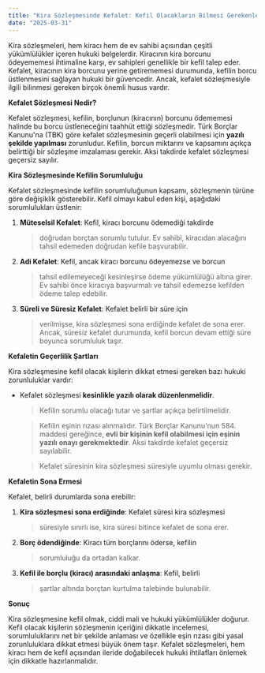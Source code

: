 ```yaml
---
title: "Kira Sözleşmesinde Kefalet: Kefil Olacakların Bilmesi Gerekenler"
date: "2025-03-31"
---
```


Kira sözleşmeleri, hem kiracı hem de ev sahibi açısından çeşitli
yükümlülükler içeren hukuki belgelerdir. Kiracının kira borcunu
ödeyememesi ihtimaline karşı, ev sahipleri genellikle bir kefil talep
eder. Kefalet, kiracının kira borcunu yerine getirememesi durumunda,
kefilin borcu üstlenmesini sağlayan hukuki bir güvencedir. Ancak,
kefalet sözleşmesiyle ilgili bilinmesi gereken birçok önemli husus
vardır.

**Kefalet Sözleşmesi Nedir?**

Kefalet sözleşmesi, kefilin, borçlunun (kiracının) borcunu ödememesi
halinde bu borcu üstleneceğini taahhüt ettiği sözleşmedir. Türk Borçlar
Kanunu\'na (TBK) göre kefalet sözleşmesinin geçerli olabilmesi için
**yazılı şekilde yapılması** zorunludur. Kefilin, borcun miktarını ve
kapsamını açıkça belirttiği bir sözleşme imzalaması gerekir. Aksi
takdirde kefalet sözleşmesi geçersiz sayılır.

**Kira Sözleşmesinde Kefilin Sorumluluğu**

Kefalet sözleşmesinde kefilin sorumluluğunun kapsamı, sözleşmenin türüne
göre değişiklik gösterebilir. Kefil olmayı kabul eden kişi, aşağıdaki
sorumlulukları üstlenir:

1.  **Müteselsil Kefalet**: Kefil, kiracı borcunu ödemediği takdirde
    > doğrudan borçtan sorumlu tutulur. Ev sahibi, kiracıdan alacağını
    > tahsil edemeden doğrudan kefile başvurabilir.

2.  **Adi Kefalet**: Kefil, ancak kiracı borcunu ödeyemezse ve borcun
    > tahsil edilemeyeceği kesinleşirse ödeme yükümlülüğü altına girer.
    > Ev sahibi önce kiracıya başvurmalı ve tahsil edemezse kefilden
    > ödeme talep edebilir.

3.  **Süreli ve Süresiz Kefalet**: Kefalet belirli bir süre için
    > verilmişse, kira sözleşmesi sona erdiğinde kefalet de sona erer.
    > Ancak, süresiz kefalet durumunda, kefil borcun devam ettiği süre
    > boyunca sorumluluk taşır.

**Kefaletin Geçerlilik Şartları**

Kira sözleşmesine kefil olacak kişilerin dikkat etmesi gereken bazı
hukuki zorunluluklar vardır:

-   Kefalet sözleşmesi **kesinlikle yazılı olarak düzenlenmelidir**.

    > Kefilin sorumlu olacağı tutar ve şartlar açıkça belirtilmelidir.

    > Kefilin eşinin rızası alınmalıdır. Türk Borçlar Kanunu'nun 584.
    > maddesi gereğince, **evli bir kişinin kefil olabilmesi için eşinin
    > yazılı onayı gerekmektedir**. Aksi takdirde kefalet geçersiz
    > sayılabilir.

    > Kefalet süresinin kira sözleşmesi süresiyle uyumlu olması gerekir.

**Kefaletin Sona Ermesi**

Kefalet, belirli durumlarda sona erebilir:

1.  **Kira sözleşmesi sona erdiğinde**: Kefalet süresi kira sözleşmesi
    > süresiyle sınırlı ise, kira süresi bitince kefalet de sona erer.

2.  **Borç ödendiğinde**: Kiracı tüm borçlarını öderse, kefilin
    > sorumluluğu da ortadan kalkar.

3.  **Kefil ile borçlu (kiracı) arasındaki anlaşma**: Kefil, belirli
    > şartlar altında borçtan kurtulma talebinde bulunabilir.

**Sonuç**

Kira sözleşmesine kefil olmak, ciddi mali ve hukuki yükümlülükler
doğurur. Kefil olacak kişilerin sözleşmenin içeriğini dikkatle
incelemesi, sorumluluklarını net bir şekilde anlaması ve özellikle eşin
rızası gibi yasal zorunluluklara dikkat etmesi büyük önem taşır. Kefalet
sözleşmeleri, hem kiracı hem de kefil açısından ileride doğabilecek
hukuki ihtilafları önlemek için dikkatle hazırlanmalıdır.
